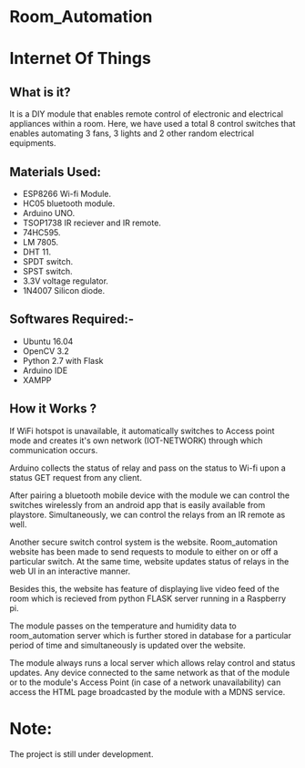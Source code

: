 # Room_Automation
# Internet Of Things

## What is it?

It is a DIY module that enables remote control of electronic and electrical appliances within a room. Here, we have used a total 8 control switches that enables automating 3 fans, 3 lights and 2 other random electrical equipments.

## Materials Used:

* ESP8266 Wi-fi Module.
* HC05 bluetooth module.
* Arduino UNO. 
* TSOP1738 IR reciever and IR remote.
* 74HC595.
* LM 7805.
* DHT 11.
* SPDT switch.
* SPST switch.
* 3.3V voltage regulator.
* 1N4007 Silicon diode.

## Softwares Required:-

* Ubuntu 16.04
* OpenCV 3.2
* Python 2.7 with Flask
* Arduino IDE
* XAMPP
  
## How it Works ?

   If WiFi hotspot is unavailable, it automatically switches to Access point mode and creates it's own network (IOT-NETWORK) through which communication occurs. 
   
   Arduino collects the status of relay and pass on the status to Wi-fi upon a status GET request from any client.
   
   After pairing a bluetooth mobile device with the module we can control the switches wirelessly from an android app that is easily available from playstore. Simultaneously, we can control the relays from an IR remote as well.
   
   Another secure switch control system is the website. Room_automation website has been made to send requests to module to either on or off a particular switch. At the same time, website updates status of relays in the web UI in an interactive manner.
   
   Besides this, the website has feature of displaying live video feed of the room which is recieved from python FLASK server running in a Raspberry pi. 
   
   The module passes on the temperature and humidity data to room_automation server which is further stored in database for a particular period of time and simultaneously is updated over the website. 
   
   The module always runs a local server which allows relay control and status updates. Any device connected to the same network as that of the module or to the module's Access Point (in case of a network unavailability) can access the HTML page broadcasted by the module with a MDNS service.

# Note:

The project is still under development.
